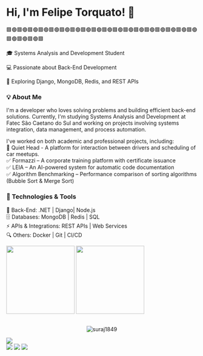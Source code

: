   # Hi, I'm Felipe Torquato! 👋
 🟩🟢🟩🟢🟩🟢🟩🟢🟩🟢🟩🟢🟩🟢🟩🟢🟩🟢🟩🟢🟩🟢🟩🟢🟩🟢🟩🟢🟩🟢🟩🟢🟩🟢🟩🟢🟩🟢🟩🟢🟩🟢🟩 

🎓 Systems Analysis and Development Student<p>
💻 Passionate about Back-End Development<p>
🚀 Exploring Django, MongoDB, Redis, and REST APIs<p>

### 💡 About Me

I'm a developer who loves solving problems and building efficient back-end solutions. Currently, I'm studying Systems Analysis and Development at Fatec São Caetano do Sul and working on projects involving systems integration, data management, and process automation.

I've worked on both academic and professional projects, including:<br>
🚧 Quiet Head - A platform for interaction between drivers and scheduling of car meetups. <br>
✅ Formazzi – A corporate training platform with certificate issuance<br>
✅ LEIA – An AI-powered system for automatic code documentation<br>
✅ Algorithm Benchmarking – Performance comparison of sorting algorithms (Bubble Sort & Merge Sort)<br>

### 🔧 Technologies & Tools
💾 Back-End: .NET | Django| Node.js <br>
🗄️ Databases: MongoDB | Redis | SQL <br>
⚡ APIs & Integrations: REST APIs | Web Services<br>
🔍 Others: Docker | Git | CI/CD<br>

<p>
  <img src="https://github-readme-stats.vercel.app/api/top-langs/?username=felpsts&layout=compact&theme=github_dark&text_color=FFFFFF&border_color=00FF00&title_color=00FF00" height="180px"/>
  <img src="https://github-readme-streak-stats.herokuapp.com?user=FELPSTS&theme=github-dark&text_color=00FF00&border_color=00FF00" height="180px"/>
</p>

  
##
<p  align="center"> <img src="https://komarev.com/ghpvc/?username=FELPSTS1849&label=Profile%20views&color=008000&style=flat" alt="suraj1849"/> </p>


<img src="https://skillicons.dev/icons?i=,nodejs,python,flask,express,c,dotnet,java,spring,mysql,mongodb,django,redis,dart"/>

<div> 
 <a href="https://discord.gg/Felpst#7547" target="_blank"><img src="https://img.shields.io/badge/Discord-7289DA?style=for-the-badge&logo=discord&logoColor=white" target="_blank"></a> 
  <a href = "mailto:macleimotog0@gmail.com"><img src="https://img.shields.io/badge/-Gmail-%23333?style=for-the-badge&logo=gmail&logoColor=white" target="_blank"></a>
  <a href="https://www.linkedin.com/in/felipe-torquato-3a037b206/" target="_blank"><img src="https://img.shields.io/badge/-LinkedIn-%230077B5?style=for-the-badge&logo=linkedin&logoColor=white" target="_blank"></a> 
</div>
